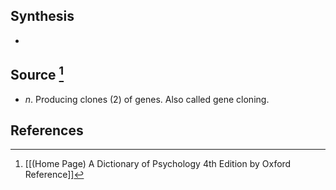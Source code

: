 ## Synthesis
- 
## Source [^1]
- $n$. Producing clones (2) of genes. Also called gene cloning.
## References

[^1]: [[(Home Page) A Dictionary of Psychology 4th Edition by Oxford Reference]]